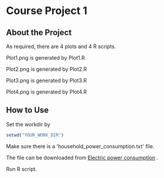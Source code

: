 # Course Project 1

## About the Project

As required, there are 4 plots and 4 R scripts.

Plot1.png is generated by Plot1.R

Plot2.png is generated by Plot2.R

Plot3.png is generated by Plot3.R

Plot4.png is generated by Plot4.R

## How to Use

Set the workdir by

```R
setwd("YOUR_WORK_DIR")
```

Make sure there is a 'household_power_consumption.txt' file.

The file can be downloaded from [Electric power consumption](https://d396qusza40orc.cloudfront.net/exdata%2Fdata%2Fhousehold_power_consumption.zip) .

Run R script.
